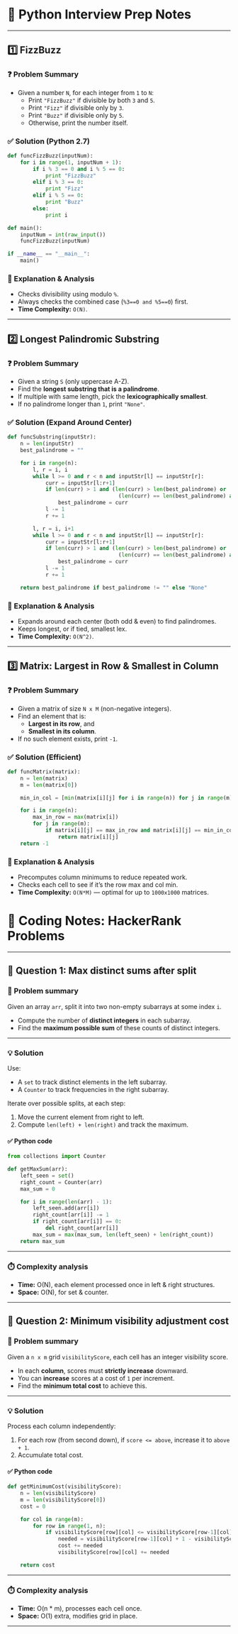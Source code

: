 
# 🚀 Python Interview Prep Notes

---

## 1️⃣ FizzBuzz

### ❓ Problem Summary
- Given a number `N`, for each integer from `1` to `N`:
  - Print `"FizzBuzz"` if divisible by both `3` and `5`.
  - Print `"Fizz"` if divisible only by `3`.
  - Print `"Buzz"` if divisible only by `5`.
  - Otherwise, print the number itself.

### ✅ Solution (Python 2.7)
```python
def funcFizzBuzz(inputNum):
    for i in range(1, inputNum + 1):
        if i % 3 == 0 and i % 5 == 0:
            print "FizzBuzz"
        elif i % 3 == 0:
            print "Fizz"
        elif i % 5 == 0:
            print "Buzz"
        else:
            print i

def main():
    inputNum = int(raw_input())
    funcFizzBuzz(inputNum)

if __name__ == "__main__":
    main()
```

### 📝 Explanation & Analysis
- Checks divisibility using modulo `%`.
- Always checks the combined case (`%3==0 and %5==0`) first.
- **Time Complexity:** `O(N)`.

---

## 2️⃣ Longest Palindromic Substring

### ❓ Problem Summary
- Given a string `S` (only uppercase A-Z).
- Find the **longest substring that is a palindrome**.
- If multiple with same length, pick the **lexicographically smallest**.
- If no palindrome longer than `1`, print `"None"`.

### ✅ Solution (Expand Around Center)
```python
def funcSubstring(inputStr):
    n = len(inputStr)
    best_palindrome = ""

    for i in range(n):
        l, r = i, i
        while l >= 0 and r < n and inputStr[l] == inputStr[r]:
            curr = inputStr[l:r+1]
            if len(curr) > 1 and (len(curr) > len(best_palindrome) or
                                   (len(curr) == len(best_palindrome) and curr < best_palindrome)):
                best_palindrome = curr
            l -= 1
            r += 1

        l, r = i, i+1
        while l >= 0 and r < n and inputStr[l] == inputStr[r]:
            curr = inputStr[l:r+1]
            if len(curr) > 1 and (len(curr) > len(best_palindrome) or
                                   (len(curr) == len(best_palindrome) and curr < best_palindrome)):
                best_palindrome = curr
            l -= 1
            r += 1

    return best_palindrome if best_palindrome != "" else "None"
```

### 📝 Explanation & Analysis
- Expands around each center (both odd & even) to find palindromes.
- Keeps longest, or if tied, smallest lex.
- **Time Complexity:** `O(N^2)`.

---

## 3️⃣ Matrix: Largest in Row & Smallest in Column

### ❓ Problem Summary
- Given a matrix of size `N x M` (non-negative integers).
- Find an element that is:
  - **Largest in its row**, and
  - **Smallest in its column**.
- If no such element exists, print `-1`.

### ✅ Solution (Efficient)
```python
def funcMatrix(matrix):
    n = len(matrix)
    m = len(matrix[0])

    min_in_col = [min(matrix[i][j] for i in range(n)) for j in range(m)]

    for i in range(n):
        max_in_row = max(matrix[i])
        for j in range(m):
            if matrix[i][j] == max_in_row and matrix[i][j] == min_in_col[j]:
                return matrix[i][j]
    return -1
```

### 📝 Explanation & Analysis
- Precomputes column minimums to reduce repeated work.
- Checks each cell to see if it’s the row max and col min.
- **Time Complexity:** `O(N*M)` — optimal for up to `1000x1000` matrices.


# 📓 Coding Notes: HackerRank Problems

---

## 🚀 Question 1: Max distinct sums after split

### 📝 Problem summary
Given an array `arr`, split it into two non-empty subarrays at some index `i`.
- Compute the number of **distinct integers** in each subarray.
- Find the **maximum possible sum** of these counts of distinct integers.

---

### 💡 Solution
Use:
- A `set` to track distinct elements in the left subarray.
- A `Counter` to track frequencies in the right subarray.

Iterate over possible splits, at each step:
1. Move the current element from right to left.
2. Compute `len(left) + len(right)` and track the maximum.

#### ✅ Python code
```python
from collections import Counter

def getMaxSum(arr):
    left_seen = set()
    right_count = Counter(arr)
    max_sum = 0

    for i in range(len(arr) - 1):
        left_seen.add(arr[i])
        right_count[arr[i]] -= 1
        if right_count[arr[i]] == 0:
            del right_count[arr[i]]
        max_sum = max(max_sum, len(left_seen) + len(right_count))
    return max_sum
```

---

### ⏱️ Complexity analysis
- **Time:** O(N), each element processed once in left & right structures.
- **Space:** O(N), for set & counter.

---

## 🚀 Question 2: Minimum visibility adjustment cost

### 📝 Problem summary
Given a `n x m` grid `visibilityScore`, each cell has an integer visibility score.
- In each **column**, scores must **strictly increase** downward.
- You can **increase** scores at a cost of `1` per increment.
- Find the **minimum total cost** to achieve this.

---

### 💡 Solution
Process each column independently:
1. For each row (from second down), if `score <= above`, increase it to `above + 1`.
2. Accumulate total cost.

#### ✅ Python code
```python
def getMinimumCost(visibilityScore):
    n = len(visibilityScore)
    m = len(visibilityScore[0])
    cost = 0

    for col in range(m):
        for row in range(1, n):
            if visibilityScore[row][col] <= visibilityScore[row-1][col]:
                needed = visibilityScore[row-1][col] + 1 - visibilityScore[row][col]
                cost += needed
                visibilityScore[row][col] += needed

    return cost
```

---

### ⏱️ Complexity analysis
- **Time:** O(n * m), processes each cell once.
- **Space:** O(1) extra, modifies grid in place.

---

